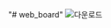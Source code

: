 "# web_board" 
![다운로드](https://user-images.githubusercontent.com/73246476/174437379-1cd4b981-18a0-4495-99dd-beeabe7a3ac9.jpg)
